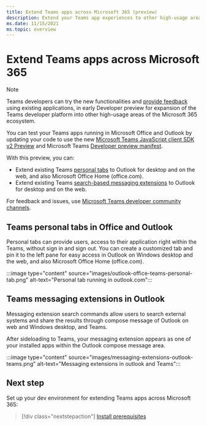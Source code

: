 ```yaml
---
title: Extend Teams apps across Microsoft 365 (preview)
description: Extend your Teams app experiences to other high-usage areas of Microsoft 365 
ms.date: 11/15/2021
ms.topic: overview
---
```

# Extend Teams apps across Microsoft 365

> [!NOTE]
> Teams developers can try the new functionalities and [provide feedback](/microsoftteams/platform/feedback) using existing applications, in early Developer preview for expansion of the Teams developer platform into other high-usage areas of the Microsoft 365 ecosystem.

You can test your Teams apps running in Microsoft Office and Outlook by updating your code to use the new [Microsoft Teams JavaScript client SDK v2 Preview](using-teams-client-sdk-preview.md) and Microsoft Teams [Developer preview manifest](../resources/schema/manifest-schema-dev-preview.md).

With this preview, you can:

- Extend existing Teams [personal tabs](/microsoftteams/platform/tabs/how-to/create-personal-tab) to Outlook for desktop and on the web, and also Microsoft Office Home (office.com).
- Extend existing Teams [search-based messaging extensions](/microsoftteams/platform/messaging-extensions/how-to/search-commands/define-search-command) to Outlook for desktop and on the web.

For feedback and issues, use [Microsoft Teams developer community channels](/microsoftteams/platform/feedback).

## Teams personal tabs in Office and Outlook

Personal tabs can provide users, access to their application right within the Teams, without sign in and sign out. You can create a customized tab and pin it to the left pane for easy access in Outlook on Windows desktop and the web, and also Microsoft Office Home (office.com).

:::image type="content" source="images/outlook-office-teams-personal-tab.png" alt-text="Personal tab running in outlook.com":::

## Teams messaging extensions in Outlook

Messaging extension search commands allow users to search external systems and share the results through compose message of Outlook on web and Windows desktop, and Teams.

After sideloading to Teams, your messaging extension appears as one of your installed apps within the Outlook compose message area.

:::image type="content" source="images/messaging-extensions-outlook-teams.png" alt-text="Messaging extensions in outlook and Teams":::

## Next step

Set up your dev environment for extending Teams apps across Microsoft 365:

> [!div class="nextstepaction"]
> [Install prerequisites](prerequisites.md)

